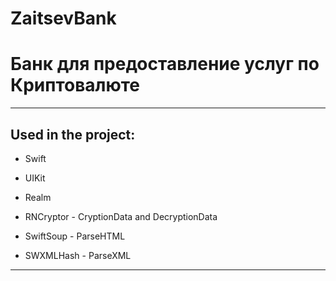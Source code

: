 # ZaitsevBank
# Банк для предоставление услуг по Криптовалюте
____

## Used in the project:

* Swift

* UIKit

* Realm

* RNCryptor - CryptionData and DecryptionData

* SwiftSoup - ParseHTML

* SWXMLHash - ParseXML
____
